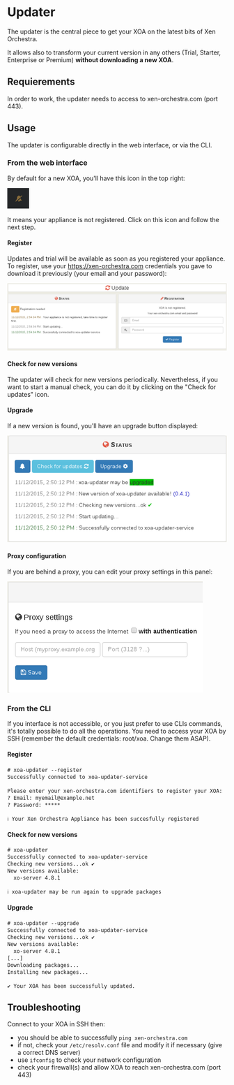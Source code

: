# Updater

The updater is the central piece to get your XOA on the latest bits of Xen Orchestra.

It allows also to transform your current version in any others (Trial, Starter, Enterprise or Premium) **without downloading a new XOA**.

## Requierements

In order to work, the updater needs to access to xen-orchestra.com (port 443).

## Usage

The updater is configurable directly in the web interface, or via the CLI.

### From the web interface

By default for a new XOA, you'll have this icon in the top right:

![](updater_notreg.png)

It means your appliance is not registered. Click on this icon and follow the next step.

#### Register

Updates and trial will be available as soon as you registered your appliance. To register, use your https://xen-orchestra.com credentials you gave to download it previously (your email and your password):

![](updater_reg.png)

#### Check for new versions

The updater will check for new versions periodically. Nevertheless, if you want to start a manual check, you can do it by clicking on the "Check for updates" icon.

#### Upgrade

If a new version is found, you'll have an upgrade button displayed:

![](regupdate.png)

#### Proxy configuration

If you are behind a proxy, you can edit your proxy settings in this panel:

![](regproxy.png)

### From the CLI

If you interface is not accessible, or you just prefer to use CLIs commands, it's totally possible to do all the operations. You need to access your XOA by SSH (remember the default credentials: root/xoa. Change them ASAP).

#### Register

```
# xoa-updater --register
Successfully connected to xoa-updater-service

Please enter your xen-orchestra.com identifiers to register your XOA:
? Email: myemail@example.net
? Password: *****

ℹ Your Xen Orchestra Appliance has been succesfully registered
```

#### Check for new versions

```
# xoa-updater
Successfully connected to xoa-updater-service
Checking new versions...ok ✔
New versions available:
  xo-server 4.8.1

ℹ xoa-updater may be run again to upgrade packages

```

#### Upgrade

```
# xoa-updater --upgrade
Successfully connected to xoa-updater-service
Checking new versions...ok ✔
New versions available:
  xo-server 4.8.1
[...]
Downloading packages...
Installing new packages...

✔ Your XOA has been successfully updated.

```

## Troubleshooting

Connect to your XOA in SSH then:

* you should be able to successfully `ping xen-orchestra.com`
* if not, check your `/etc/resolv.conf` file and modify it if necessary (give a correct DNS server)
* use `ifconfig` to check your network configuration
* check your firewall(s) and allow XOA to reach xen-orchestra.com (port 443)